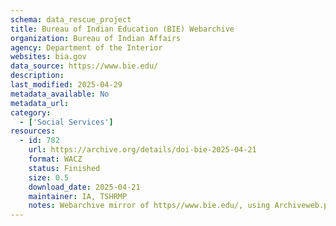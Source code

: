 ```yaml
---
schema: data_rescue_project 
title: Bureau of Indian Education (BIE) Webarchive
organization: Bureau of Indian Affairs
agency: Department of the Interior
websites: bia.gov
data_source: https://www.bie.edu/
description: 
last_modified: 2025-04-29
metadata_available: No
metadata_url: 
category:
  - ['Social Services'] 
resources:
  - id: 782
    url: https://archive.org/details/doi-bie-2025-04-21
    format: WACZ
    status: Finished
    size: 0.5
    download_date: 2025-04-21
    maintainer: IA, TSHRMP
    notes: Webarchive mirror of https//www.bie.edu/, using Archiveweb.page, in WACZ file form.
---
```

